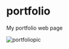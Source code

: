 # portfolio
My portfolio web page

![portfoliopic](https://user-images.githubusercontent.com/88953148/173476906-957fae9f-5202-407e-9ade-3f3ed519dbd1.png)
